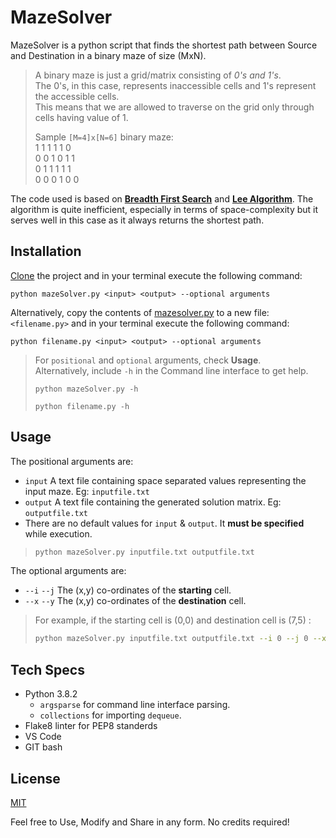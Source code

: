# MazeSolver
MazeSolver is a python script that finds the shortest path between Source and Destination in a binary maze of size (MxN).

>A binary maze is just a grid/matrix consisting of *0's and 1's*.  
>The 0's, in this case, represents inaccessible cells and 1's represent the accessible cells.  
>This means that we are allowed to traverse on the grid only through cells having value of 1.  
>  
>    Sample `[M=4]x[N=6]` binary maze:  
>    1 1 1 1 1 0  
     0 0 1 0 1 1  
     0 1 1 1 1 1  
     0 0 0 1 0 0 



The code used is based on [**Breadth First Search**](https://en.wikipedia.org/wiki/Breadth-first_search) and [**Lee Algorithm**](https://www.freecodecamp.org/news/lees-algorithm-explained-with-examples/). The algorithm is quite inefficient, especially in terms of space-complexity but it serves well in this case as it always returns the shortest path.


## Installation

[Clone](https://github.com/vibhor-vibhav-au6/MazeSolver-python-project.git) the project and in your terminal execute the following command:  

```
python mazeSolver.py <input> <output> --optional arguments
```
Alternatively, copy the contents of [mazesolver.py](https://github.com/vibhor-vibhav-au6/MazeSolver-python-project/blob/master/mazeSolver.py) to a new file: `<filename.py>` and in your terminal execute the following command:
```
python filename.py <input> <output> --optional arguments
```
>For `positional` and `optional` arguments, check **Usage**.  
>Alternatively, include `-h` in the Command line interface to get help.  
>```
>python mazeSolver.py -h 
>```  
>```
>python filename.py -h  
>```

## Usage
The positional arguments are:
- `input` A text file containing space separated values representing the input maze. Eg: `inputfile.txt`
- `output` A text file containing the generated solution matrix. Eg: `outputfile.txt`
- There are no default values for `input` & `output`. It **must be specified** while execution.
>```python
>python mazeSolver.py inputfile.txt outputfile.txt
>```
The optional arguments are:
- `--i` `--j` The (x,y) co-ordinates of the **starting** cell.  
- `--x` `--y` The (x,y) co-ordinates of the **destination** cell.

>For example, if the starting cell is (0,0) and destination cell is (7,5) :  
>```bash
>python mazeSolver.py inputfile.txt outputfile.txt --i 0 --j 0 --x 7 --y 5
>```


## Tech Specs
- Python 3.8.2
  -  `argsparse` for command line interface parsing.
  - `collections` for importing `dequeue`. 
- Flake8 linter for PEP8 standerds
- VS Code
- GIT bash 


## License
[MIT](https://choosealicense.com/licenses/mit/)

Feel free to Use, Modify and Share in any form. No credits required!